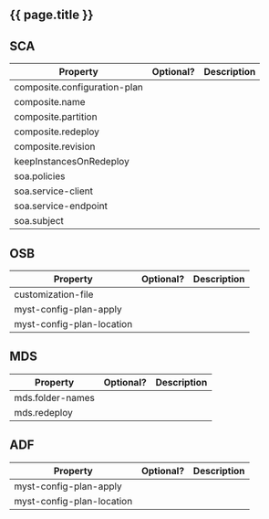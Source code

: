 ## {{ page.title }}

## SCA  
|Property|Optional?|Description|
|---|---|---|
|composite.configuration-plan|||
|composite.name|||
|composite.partition|||
|composite.redeploy|||
|composite.revision|||
|keepInstancesOnRedeploy|||
|soa.policies|||
|soa.service-client|||
|soa.service-endpoint|||
|soa.subject|||

## OSB
|Property|Optional?|Description|
|---|---|---|
|customization-file|||
|myst-config-plan-apply|||
|myst-config-plan-location|||

## MDS
|Property|Optional?|Description|
|---|---|---|
|mds.folder-names|||
|mds.redeploy|||

## ADF
|Property|Optional?|Description|
|---|---|---|
|myst-config-plan-apply|||
|myst-config-plan-location|||

